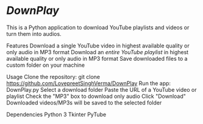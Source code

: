 # *DownPlay*
This is a Python application to download YouTube playlists and videos or turn them into audios.

Features
Download a single YouTube video in highest available quality or only audio in MP3 format
Download an *entire YouTube playlist* in highest available quality or only audio in MP3 format
Save downloaded files to a custom folder on your machine

Usage
Clone the repository: git clone https://github.com/LovepreetSinghVerma/DownPlay
Run the app: DownPlay.py
Select a download folder
Paste the URL of a YouTube video or playlist
Check the "MP3" box to download only audio
Click "Download"
Downloaded videos/MP3s will be saved to the selected folder

Dependencies
Python 3
Tkinter
PyTube

